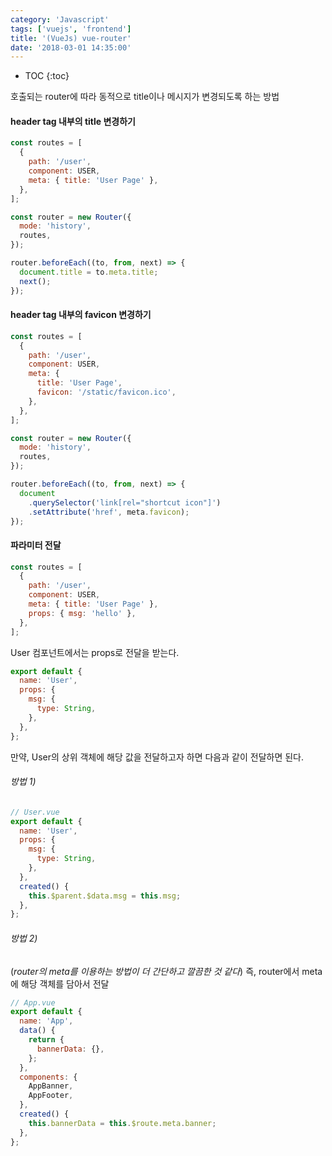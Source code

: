 ```yaml
---
category: 'Javascript'
tags: ['vuejs', 'frontend']
title: '(VueJs) vue-router'
date: '2018-03-01 14:35:00'
---
```


- TOC
  {:toc}

호출되는 router에 따라 동적으로 title이나 메시지가 변경되도록 하는 방법

#### header tag 내부의 title 변경하기

```javascript
const routes = [
  {
    path: '/user',
    component: USER,
    meta: { title: 'User Page' },
  },
];

const router = new Router({
  mode: 'history',
  routes,
});

router.beforeEach((to, from, next) => {
  document.title = to.meta.title;
  next();
});
```

#### header tag 내부의 favicon 변경하기

```javascript
const routes = [
  {
    path: '/user',
    component: USER,
    meta: {
      title: 'User Page',
      favicon: '/static/favicon.ico',
    },
  },
];

const router = new Router({
  mode: 'history',
  routes,
});

router.beforeEach((to, from, next) => {
  document
    .querySelector('link[rel="shortcut icon"]')
    .setAttribute('href', meta.favicon);
});
```

#### 파라미터 전달

```javascript
const routes = [
  {
    path: '/user',
    component: USER,
    meta: { title: 'User Page' },
    props: { msg: 'hello' },
  },
];
```

User 컴포넌트에서는 props로 전달을 받는다.

```javascript
export default {
  name: 'User',
  props: {
    msg: {
      type: String,
    },
  },
};
```

만약, User의 상위 객체에 해당 값을 전달하고자 하면 다음과 같이 전달하면 된다.

###### 방법 1)

```javascript
// User.vue
export default {
  name: 'User',
  props: {
    msg: {
      type: String,
    },
  },
  created() {
    this.$parent.$data.msg = this.msg;
  },
};
```

###### 방법 2)

(_router의 meta를 이용하는 방법이 더 간단하고 깔끔한 것 같다_)
즉, router에서 meta에 해당 객체를 담아서 전달

```javascript
// App.vue
export default {
  name: 'App',
  data() {
    return {
      bannerData: {},
    };
  },
  components: {
    AppBanner,
    AppFooter,
  },
  created() {
    this.bannerData = this.$route.meta.banner;
  },
};
```
